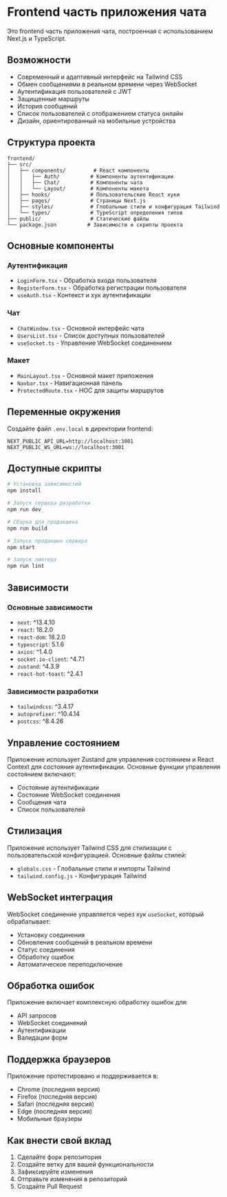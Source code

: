 # Frontend часть приложения чата

Это frontend часть приложения чата, построенная с использованием Next.js и TypeScript.

## Возможности

- Современный и адаптивный интерфейс на Tailwind CSS
- Обмен сообщениями в реальном времени через WebSocket
- Аутентификация пользователей с JWT
- Защищенные маршруты
- История сообщений
- Список пользователей с отображением статуса онлайн
- Дизайн, ориентированный на мобильные устройства

## Структура проекта

```
frontend/
├── src/
│   ├── components/         # React компоненты
│   │   ├── Auth/          # Компоненты аутентификации
│   │   ├── Chat/          # Компоненты чата
│   │   └── Layout/        # Компоненты макета
│   ├── hooks/             # Пользовательские React хуки
│   ├── pages/             # Страницы Next.js
│   ├── styles/            # Глобальные стили и конфигурация Tailwind
│   └── types/             # TypeScript определения типов
├── public/                # Статические файлы
└── package.json          # Зависимости и скрипты проекта
```

## Основные компоненты

### Аутентификация
- `LoginForm.tsx` - Обработка входа пользователя
- `RegisterForm.tsx` - Обработка регистрации пользователя
- `useAuth.tsx` - Контекст и хук аутентификации

### Чат
- `ChatWindow.tsx` - Основной интерфейс чата
- `UsersList.tsx` - Список доступных пользователей
- `useSocket.ts` - Управление WebSocket соединением

### Макет
- `MainLayout.tsx` - Основной макет приложения
- `Navbar.tsx` - Навигационная панель
- `ProtectedRoute.tsx` - HOC для защиты маршрутов

## Переменные окружения

Создайте файл `.env.local` в директории frontend:

```env
NEXT_PUBLIC_API_URL=http://localhost:3001
NEXT_PUBLIC_WS_URL=ws://localhost:3001
```

## Доступные скрипты

```bash
# Установка зависимостей
npm install

# Запуск сервера разработки
npm run dev

# Сборка для продакшена
npm run build

# Запуск продакшен сервера
npm start

# Запуск линтера
npm run lint
```

## Зависимости

### Основные зависимости
- `next`: ^13.4.10
- `react`: 18.2.0
- `react-dom`: 18.2.0
- `typescript`: 5.1.6
- `axios`: ^1.4.0
- `socket.io-client`: ^4.7.1
- `zustand`: ^4.3.9
- `react-hot-toast`: ^2.4.1

### Зависимости разработки
- `tailwindcss`: ^3.4.17
- `autoprefixer`: ^10.4.14
- `postcss`: ^8.4.26

## Управление состоянием

Приложение использует Zustand для управления состоянием и React Context для состояния аутентификации. Основные функции управления состоянием включают:

- Состояние аутентификации
- Состояние WebSocket соединения
- Сообщения чата
- Список пользователей

## Стилизация

Приложение использует Tailwind CSS для стилизации с пользовательской конфигурацией. Основные файлы стилей:

- `globals.css` - Глобальные стили и импорты Tailwind
- `tailwind.config.js` - Конфигурация Tailwind

## WebSocket интеграция

WebSocket соединение управляется через хук `useSocket`, который обрабатывает:

- Установку соединения
- Обновления сообщений в реальном времени
- Статус соединения
- Обработку ошибок
- Автоматическое переподключение

## Обработка ошибок

Приложение включает комплексную обработку ошибок для:

- API запросов
- WebSocket соединений
- Аутентификации
- Валидации форм

## Поддержка браузеров

Приложение протестировано и поддерживается в:

- Chrome (последняя версия)
- Firefox (последняя версия)
- Safari (последняя версия)
- Edge (последняя версия)
- Мобильные браузеры

## Как внести свой вклад

1. Сделайте форк репозитория
2. Создайте ветку для вашей функциональности
3. Зафиксируйте изменения
4. Отправьте изменения в репозиторий
5. Создайте Pull Request 